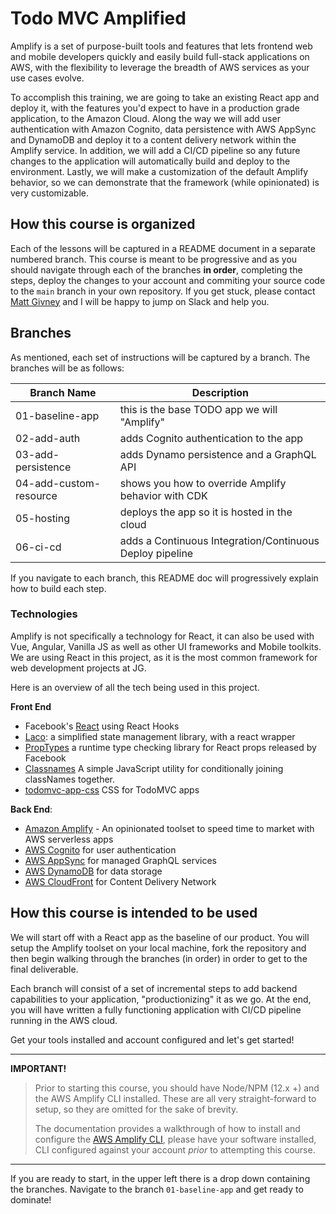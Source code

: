 # Todo MVC Amplified

Amplify is a set of purpose-built tools and features that lets frontend web and mobile developers quickly and easily build full-stack applications on AWS, with the flexibility to leverage the breadth of AWS services as your use cases evolve.

To accomplish this training, we are going to take an existing React app and deploy it, with the features you'd expect to have in a production grade application, to the Amazon Cloud. Along the way we will add user authentication with Amazon Cognito, data persistence with AWS AppSync and DynamoDB and deploy it to a content delivery network within the Amplify service. In addition, we will add a CI/CD pipeline so any future changes to the application will automatically build and deploy to the environment. Lastly, we will make a customization of the default Amplify behavior, so we can demonstrate that the framework (while opinionated) is very customizable.

## How this course is organized

Each of the lessons will be captured in a README document in a separate numbered branch. This course is meant to be progressive and as you should navigate through each of the branches __in order__, completing the steps, deploy the changes to your account and commiting your source code to the `main` branch in your own repository. If you get stuck, please contact [Matt Givney](mailto:mgivney@jahnelgroup.com) and I will be happy to jump on Slack and help you.

## Branches

As mentioned, each set of instructions will be captured by a branch. The branches will be as follows:

|Branch Name|Description|
|-----------|-----------|
|01-baseline-app|this is the base TODO app we will "Amplify"|
|02-add-auth|adds Cognito authentication to the app|
|03-add-persistence|adds Dynamo persistence and a GraphQL API|
|04-add-custom-resource|shows you how to override Amplify behavior with CDK|
|05-hosting|deploys the app so it is hosted in the cloud|
|06-ci-cd|adds a Continuous Integration/Continuous Deploy pipeline|

If you navigate to each branch, this README doc will progressively explain how to build each step. 

### Technologies

Amplify is not specifically a technology for React, it can also be used with Vue, Angular, Vanilla JS as well as other UI frameworks and Mobile toolkits. We are using React in this project, as it is the most common framework for web development projects at JG.

Here is an overview of all the tech being used in this project.

__Front End__

* Facebook's [React](https://reactjs.org/) using React Hooks
* [Laco](https://www.npmjs.com/package/laco): a simplified state management library, with a react wrapper
* [PropTypes](https://www.npmjs.com/package/prop-types) a runtime type checking library for React props released by Facebook
* [Classnames](https://www.npmjs.com/package/classnames) A simple JavaScript utility for conditionally joining classNames together.
* [todomvc-app-css](https://www.npmjs.com/package/todomvc-app-css) CSS for TodoMVC apps


__Back End__: 

* [Amazon Amplify](https://docs.amplify.aws/) - An opinionated toolset to speed time to market with AWS serverless apps
* [AWS Cognito](https://docs.amplify.aws/lib/auth/getting-started/q/platform/js/) for user authentication
* [AWS AppSync](https://docs.amplify.aws/lib/graphqlapi/getting-started/q/platform/js/) for managed GraphQL services
* [AWS DynamoDB](https://docs.amplify.aws/lib/datastore/getting-started/q/platform/js/) for data storage
* [AWS CloudFront](https://docs.aws.amazon.com/amplify/latest/userguide/getting-started.html) for Content Delivery Network

## How this course is intended to be used

We will start off with a React app as the baseline of our product. You will setup the Amplify toolset on your local machine, fork the repository and then begin walking through the branches (in order) in order to get to the final deliverable.

Each branch will consist of a set of incremental steps to add backend capabilities to your application, "productionizing" it as we go. At the end, you will have written a fully functioning application with CI/CD pipeline running in the AWS cloud.

Get your tools installed and account configured and let's get started!

---

__IMPORTANT!__
> Prior to starting this course, you should have Node/NPM (12.x +) and the AWS Amplify CLI installed. These are all very straight-forward to  setup, so they are omitted for the sake of brevity. 
>
> The documentation provides a walkthrough of how to install and configure the [AWS Amplify CLI](https://docs.amplify.aws/cli/start/install/), please have your software installed, CLI configured against your account _prior_ to attempting this course.

---

If you are ready to start, in the upper left there is a drop down containing the branches. Navigate to the branch `01-baseline-app` and get ready to dominate!

